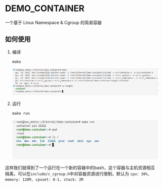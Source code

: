 # DEMO_CONTAINER

一个基于 Linux Namespace & Cgroup 的简易容器

## 如何使用

1. 编译

    ```shell
    make
    ```

    ![img](assets/1.png)

2. 运行

    ```shell
    make run
    ```

    ![img](assets/2.png)    

这样我们就得到了一个运行在一个新的容器中的bash，这个容器与主机资源相互隔离，可以在`include/c_cgroup.h`中对容器资源进行限制，默认为 `cpu: 30%, memory: 128M, cpuset: 0-1, stack: 2M`
